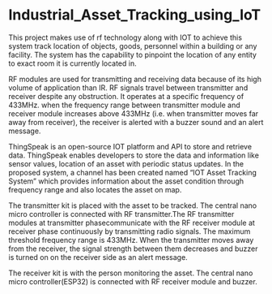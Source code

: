 # Industrial_Asset_Tracking_using_IoT
This project makes use of rf technology along with IOT to achieve this system track location of objects, goods, personnel within a building or any facility. The system has the capability to pinpoint the location of any entity to exact room it is currently located in. 

RF modules are used for transmitting and receiving data because of its high volume of application than IR. RF signals travel between transmitter and receiver despite any obstruction. It operates at a specific frequency of 433MHz. when the frequency range between transmitter module and receiver module increases above 433MHz (i.e. when
transmitter moves far away from receiver), the receiver is alerted with a buzzer sound and an alert message.

ThingSpeak is an open-source IOT platform and API to store and retrieve data. ThingSpeak enables developers to store the data and information like sensor values, location of an asset with periodic status updates. In the proposed system, a channel has been created named “IOT Asset Tracking System” which provides information about the asset condition through frequency range and also locates the asset on map.

The transmitter kit is placed with the asset to be tracked. The central nano micro controller is connected with RF transmitter.The RF transmitter modules at transmitter phasecommunicate with the RF receiver module at receiver phase continuously by transmitting radio signals. The maximum threshold frequency range is 433MHz. When the transmitter moves away from the receiver, the signal strength between them decreases and buzzer is turned on on the receiver side as an alert message.

The receiver kit is with the person monitoring the asset. The central nano micro controller(ESP32) is connected with  RF receiver module and buzzer.
